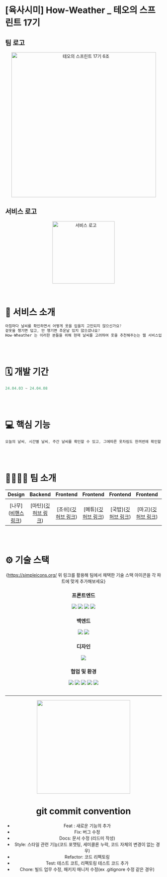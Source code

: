 # [육사시미] How-Weather _ 테오의 스프린트 17기

## 팀 로고
<p align="center">
 <img width="465" alt="테오의 스프린트 17기  6조" src="https://github.com/joshyeom/how-weather-front/assets/105287510/27b09e0d-d7db-422f-89a1-b9a70568f503">
</p>


## 서비스 로고
<p align="center">
  <img src="https://github.com/joshyeom/how-weather-front/assets/105287510/6aebe39f-351e-47e9-98ce-36adab978963" alt="서비스 로고" width="200px" height="200px"/>
</p>

<br >


# 💼 서비스 소개

```jsx
아침마다 날씨를 확인하면서 어떻게 옷을 입을지 고민되지 않으신가요?
겉옷을 챙기면 덥고, 안 챙기면 추운날 있지 않으셨나요?
How-Wheather 는 이러한 분들을 위해 현재 날씨를 고려하여 옷을 추천해주는는 웹 서비스입니다.
```

<br >
<br >

# 🗓️ 개발 기간

```jsx
24.04.03 ~ 24.04.08
```

<br >
<br >

# 💻 핵심 기능

```jsx
오늘의 날씨, 시간별 날씨, 주간 날씨를 확인할 수 있고, 그에따른 옷차림도 한꺼번에 확인할 수 있습니다
```

<br >
<br >

# 👨‍👩‍👧‍👦 팀 소개

|                Design                |     Backend      |     Frontend     |     Frontend     |     Frontend     |     Frontend     |     Frontend     | 
| :----------------------------------: | :--------------: | :--------------: | :--------------: | :--------------: | :--------------: | :--------------: | 
|                                      |
| [나무]([비핸스 링크](https://www.behance.net/mogin9903702f)) | [마틴]([깃허브 링크](https://github.com/kyungseopk1m)) | [조쉬]([깃허브 링크](https://github.com/joshyeom?tab=repositories)) | [메튜]([깃허브 링크](https://github.com/taehui7439)) | [국밥]([깃허브 링크](https://github.com/taehui7439)) | [마고]([깃허브 링크](https://github.com/soltihoshi)) | [망고]([깃허브 링크](https://github.com/mingnana)) 

<br>
<br>

# ⚙️ 기술 스택

<div align="middle">
  
{https://simpleicons.org/
위 링크를 활용해 팀에서 채택한 기술 스택 아이콘을 각 파트에 맞게 추가해보세요}

### 프론트엔드

<img src="https://img.shields.io/badge/JavaScript-F7DF1E?style=for-the-badge&logo=javascript&logoColor=black">
<img src="https://img.shields.io/badge/React-61DAFB?style=for-the-badge&logo=react&logoColor=white">
<img src="https://img.shields.io/badge/Vercel-000000?style=for-the-badge&logo=vercel&logoColor=white">
<img src="https://img.shields.io/badge/Styledcomponents-DB7093?style=for-the-badge&logo=styledcomponents&logoColor=white">



### 백엔드

<img src="https://img.shields.io/badge/Python-3a75b0?style=for-the-badge&logo=python&logoColor=white">
<img src="https://img.shields.io/badge/cloudfucntions-3a75b0?style=for-the-badge&logo=google&logoColor=white">

### 디자인

<img src="https://img.shields.io/badge/Figma-F24E1E?style=for-the-badge&logo=Figma&logoColor=white">

### 협업 및 환경

<img src="https://img.shields.io/badge/Figjam-F24E1E?style=for-the-badge&logo=Figma&logoColor=white">
<img src="https://img.shields.io/badge/visualstudiocode-007ACC?style=for-the-badge&logo=visualstudiocode&logoColor=white">
<img src="https://img.shields.io/badge/webstorm-181717?style=for-the-badge&logo=webstorm&logoColor=white">
<img src="https://img.shields.io/badge/github-181717?style=for-the-badge&logo=github&logoColor=white">
<img src="https://img.shields.io/badge/discord-5865F2?style=for-the-badge&logo=discord&logoColor=white">

<br/>
<br/>

- - -

<p align="center">
  <img src="https://github.com/solssak/teo-sprint-template/assets/107416133/b9616006-c8a2-4a39-a5cb-67d200cb1a84" width="300" height="300"/>
</p>

# git commit convention

- Feat : 새로운 기능의 추가
- Fix: 버그 수정
- Docs: 문서 수정 (리드미 작성)
- Style: 스타일 관련 기능(코드 포맷팅, 세미콜론 누락, 코드 자체의 변경이 없는 경우)
- Refactor: 코드 리펙토링
- Test: 테스트 코트, 리펙토링 테스트 코드 추가
- Chore: 빌드 업무 수정, 패키지 매니저 수정(ex .gitignore 수정 같은 경우)
